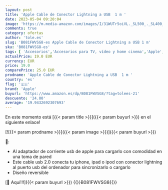 ```yaml
---
layout: post
title: 'Apple Cable de Conector Lightning a USB  1 m '
date: 2023-05-04 09:20:04
image: 'https://m.media-amazon.com/images/I/31WUTr5oiVL._SL500_._SL400_.jpg'
comments: true
category: ofertas
author: 'tole.es'
slug: 'B081FWVSG8-es Apple Cable de Conector Lightning a USB 1 m'
sku: 'B081FWVSG8-es'
tags: [ 'Accesorios','Accesorios para TV, vídeo y home cinema','Apple','Cables Lightning','Cables para TV, vídeo y home cinema','Cables y accesorios','Cables y conectores','Descubre las promociones de productos Apple','Electrónica','Informática','Self Service','Special Features Stores','TV, vídeo y home cinema','apple','🇪🇸', ]
actualPrice: 19.0 EUR
currency: EUR
price: 19.0
comparePrice: 25.0 EUR
prodname: 'Apple Cable de Conector Lightning a USB  1 m '
country: 'es'
flag: '🇪🇸'
brand: 'Apple'
buyurl: 'https://www.amazon.es/dp/B081FWVSG8/?tag=tolees-21'
descuento: '24.00'
average: '19.9432692307693'
---
```


En este momento está [{{< param title >}}]({{< param buyurl >}}) en el siguiente enlace!

[![{{< param prodname >}}]({{< param image >}})]({{< param buyurl >}})

🔎:

- Al adaptador de corriente usb de apple para cargarlo con comodidad en una toma de pared
- Este cable usb 2.0 conecta tu iphone, ipad o ipod con conector lightning al puerto usb del ordenador para sincronizarlo o cargarlo
- Diseño reversible

[🛒 Aquí!!!]({{< param buyurl >}})
{{<world>}}B081FWVSG8{{</world>}}
